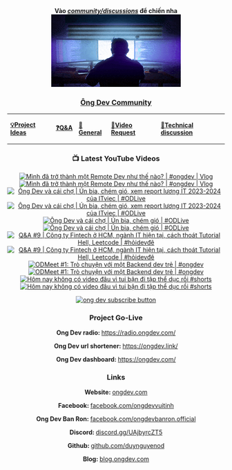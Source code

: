 <div align="center">
      <b
        >Vào
        <a href="https://github.com/OngDev/community/discussions"
          ><i>community/discussions</i></a
        >
        để chiến nha</b
      >
<br/>

<a href="https://github.com/OngDev/community/discussions">
<img
    src="https://raw.githubusercontent.com/OngDev/.github/main/profile/final.gif"
  /></a>

### [Ông Dev Community](https://github.com/OngDev/community/discussions)

  <b>
    <table>
      <tr>
        <td>
          <a
            href="https://github.com/OngDev/community/discussions/categories/project-ideas"
            ><p>💡Project Ideas</p></a
          >
        </td>
        <td>
          <a
            href="https://github.com/OngDev/community/discussions/categories/q-a"
            ><p>❓Q&A</p></a
          >
        </td>
        <td>
          <a
            href="https://github.com/OngDev/community/discussions/categories/general"
            ><p>💬General</p></a
          >
        </td>
        <td>
          <a
            href="https://github.com/OngDev/community/discussions/categories/video-request"
            ><p>🎥Video Request</p></a
          >
        </td>
        <td>
          <a
            href="https://github.com/OngDev/community/discussions/categories/technical-discussion"
            ><p>🧠Technical discussion</p></a
          >
        </td>
      </tr>
    </table>
  </b>

### 📺 Latest YouTube Videos

<!-- BEGIN YOUTUBE-CARDS -->
[![Mình đã trở thành một Remote Dev như thế nào? | #ongdev | Vlog](https://ytcards.demolab.com/?id=y-ueVqgeq9M&title=M%C3%ACnh+%C4%91%C3%A3+tr%E1%BB%9F+th%C3%A0nh+m%E1%BB%99t+Remote+Dev+nh%C6%B0+th%E1%BA%BF+n%C3%A0o%3F+%7C+%23ongdev+%7C+Vlog&lang=en&timestamp=1711807243&background_color=%230d1117&title_color=%23ffffff&stats_color=%23dedede&max_title_lines=1&width=250&border_radius=5&duration=2120 "Mình đã trở thành một Remote Dev như thế nào? | #ongdev | Vlog")](https://www.youtube.com/watch?v=y-ueVqgeq9M#gh-dark-mode-only)[![Mình đã trở thành một Remote Dev như thế nào? | #ongdev | Vlog](https://ytcards.demolab.com/?id=y-ueVqgeq9M&title=M%C3%ACnh+%C4%91%C3%A3+tr%E1%BB%9F+th%C3%A0nh+m%E1%BB%99t+Remote+Dev+nh%C6%B0+th%E1%BA%BF+n%C3%A0o%3F+%7C+%23ongdev+%7C+Vlog&lang=en&timestamp=1711807243&background_color=%23ffffff&title_color=%2324292f&stats_color=%2357606a&max_title_lines=1&width=250&border_radius=5&duration=2120 "Mình đã trở thành một Remote Dev như thế nào? | #ongdev | Vlog")](https://www.youtube.com/watch?v=y-ueVqgeq9M#gh-light-mode-only)
[![Ông Dev và cái chợ | Ún bia, chém gió, xem report lương IT 2023-2024 của ITviec | #ODLive](https://ytcards.demolab.com/?id=MdrNIoSBPFQ&title=%C3%94ng+Dev+v%C3%A0+c%C3%A1i+ch%E1%BB%A3+%7C+%C3%9An+bia%2C+ch%C3%A9m+gi%C3%B3%2C+xem+report+l%C6%B0%C6%A1ng+IT+2023-2024+c%E1%BB%A7a+ITviec+%7C+%23ODLive&lang=en&timestamp=1703955108&background_color=%230d1117&title_color=%23ffffff&stats_color=%23dedede&max_title_lines=1&width=250&border_radius=5&duration=9896 "Ông Dev và cái chợ | Ún bia, chém gió, xem report lương IT 2023-2024 của ITviec | #ODLive")](https://www.youtube.com/watch?v=MdrNIoSBPFQ#gh-dark-mode-only)[![Ông Dev và cái chợ | Ún bia, chém gió, xem report lương IT 2023-2024 của ITviec | #ODLive](https://ytcards.demolab.com/?id=MdrNIoSBPFQ&title=%C3%94ng+Dev+v%C3%A0+c%C3%A1i+ch%E1%BB%A3+%7C+%C3%9An+bia%2C+ch%C3%A9m+gi%C3%B3%2C+xem+report+l%C6%B0%C6%A1ng+IT+2023-2024+c%E1%BB%A7a+ITviec+%7C+%23ODLive&lang=en&timestamp=1703955108&background_color=%23ffffff&title_color=%2324292f&stats_color=%2357606a&max_title_lines=1&width=250&border_radius=5&duration=9896 "Ông Dev và cái chợ | Ún bia, chém gió, xem report lương IT 2023-2024 của ITviec | #ODLive")](https://www.youtube.com/watch?v=MdrNIoSBPFQ#gh-light-mode-only)
[![Ông Dev và cái chợ | Ún bia, chém gió | #ODLive](https://ytcards.demolab.com/?id=4D-zOB2ogmo&title=%C3%94ng+Dev+v%C3%A0+c%C3%A1i+ch%E1%BB%A3+%7C+%C3%9An+bia%2C+ch%C3%A9m+gi%C3%B3+%7C+%23ODLive&lang=en&timestamp=1703347940&background_color=%230d1117&title_color=%23ffffff&stats_color=%23dedede&max_title_lines=1&width=250&border_radius=5&duration=7597 "Ông Dev và cái chợ | Ún bia, chém gió | #ODLive")](https://www.youtube.com/watch?v=4D-zOB2ogmo#gh-dark-mode-only)[![Ông Dev và cái chợ | Ún bia, chém gió | #ODLive](https://ytcards.demolab.com/?id=4D-zOB2ogmo&title=%C3%94ng+Dev+v%C3%A0+c%C3%A1i+ch%E1%BB%A3+%7C+%C3%9An+bia%2C+ch%C3%A9m+gi%C3%B3+%7C+%23ODLive&lang=en&timestamp=1703347940&background_color=%23ffffff&title_color=%2324292f&stats_color=%2357606a&max_title_lines=1&width=250&border_radius=5&duration=7597 "Ông Dev và cái chợ | Ún bia, chém gió | #ODLive")](https://www.youtube.com/watch?v=4D-zOB2ogmo#gh-light-mode-only)
[![Q&A #9 | Công ty Fintech ở HCM, ngành IT hiện tại, cách thoát Tutorial Hell, Leetcode | #hỏidevđê](https://ytcards.demolab.com/?id=yUYNQfE3gZE&title=Q%26A+%239+%7C+C%C3%B4ng+ty+Fintech+%E1%BB%9F+HCM%2C+ng%C3%A0nh+IT+hi%E1%BB%87n+t%E1%BA%A1i%2C+c%C3%A1ch+tho%C3%A1t+Tutorial+Hell%2C+Leetcode+%7C+%23h%E1%BB%8Fidev%C4%91%C3%AA&lang=en&timestamp=1697895965&background_color=%230d1117&title_color=%23ffffff&stats_color=%23dedede&max_title_lines=1&width=250&border_radius=5&duration=1021 "Q&A #9 | Công ty Fintech ở HCM, ngành IT hiện tại, cách thoát Tutorial Hell, Leetcode | #hỏidevđê")](https://www.youtube.com/watch?v=yUYNQfE3gZE#gh-dark-mode-only)[![Q&A #9 | Công ty Fintech ở HCM, ngành IT hiện tại, cách thoát Tutorial Hell, Leetcode | #hỏidevđê](https://ytcards.demolab.com/?id=yUYNQfE3gZE&title=Q%26A+%239+%7C+C%C3%B4ng+ty+Fintech+%E1%BB%9F+HCM%2C+ng%C3%A0nh+IT+hi%E1%BB%87n+t%E1%BA%A1i%2C+c%C3%A1ch+tho%C3%A1t+Tutorial+Hell%2C+Leetcode+%7C+%23h%E1%BB%8Fidev%C4%91%C3%AA&lang=en&timestamp=1697895965&background_color=%23ffffff&title_color=%2324292f&stats_color=%2357606a&max_title_lines=1&width=250&border_radius=5&duration=1021 "Q&A #9 | Công ty Fintech ở HCM, ngành IT hiện tại, cách thoát Tutorial Hell, Leetcode | #hỏidevđê")](https://www.youtube.com/watch?v=yUYNQfE3gZE#gh-light-mode-only)
[![ODMeet #1: Trò chuyện với một Backend dev trẻ | #ongdev](https://ytcards.demolab.com/?id=_uzG6a7DYKk&title=ODMeet+%231%3A+Tr%C3%B2+chuy%E1%BB%87n+v%E1%BB%9Bi+m%E1%BB%99t+Backend+dev+tr%E1%BA%BB+%7C+%23ongdev&lang=en&timestamp=1696682703&background_color=%230d1117&title_color=%23ffffff&stats_color=%23dedede&max_title_lines=1&width=250&border_radius=5&duration=3155 "ODMeet #1: Trò chuyện với một Backend dev trẻ | #ongdev")](https://www.youtube.com/watch?v=_uzG6a7DYKk#gh-dark-mode-only)[![ODMeet #1: Trò chuyện với một Backend dev trẻ | #ongdev](https://ytcards.demolab.com/?id=_uzG6a7DYKk&title=ODMeet+%231%3A+Tr%C3%B2+chuy%E1%BB%87n+v%E1%BB%9Bi+m%E1%BB%99t+Backend+dev+tr%E1%BA%BB+%7C+%23ongdev&lang=en&timestamp=1696682703&background_color=%23ffffff&title_color=%2324292f&stats_color=%2357606a&max_title_lines=1&width=250&border_radius=5&duration=3155 "ODMeet #1: Trò chuyện với một Backend dev trẻ | #ongdev")](https://www.youtube.com/watch?v=_uzG6a7DYKk#gh-light-mode-only)
[![Hôm nay không có video đâu vì tui bận đi tập thể dục rồi #shorts](https://ytcards.demolab.com/?id=4dDiq-w5BI0&title=H%C3%B4m+nay+kh%C3%B4ng+c%C3%B3+video+%C4%91%C3%A2u+v%C3%AC+tui+b%E1%BA%ADn+%C4%91i+t%E1%BA%ADp+th%E1%BB%83+d%E1%BB%A5c+r%E1%BB%93i+%23shorts&lang=en&timestamp=1694869203&background_color=%230d1117&title_color=%23ffffff&stats_color=%23dedede&max_title_lines=1&width=250&border_radius=5&duration=57 "Hôm nay không có video đâu vì tui bận đi tập thể dục rồi #shorts")](https://www.youtube.com/watch?v=4dDiq-w5BI0#gh-dark-mode-only)[![Hôm nay không có video đâu vì tui bận đi tập thể dục rồi #shorts](https://ytcards.demolab.com/?id=4dDiq-w5BI0&title=H%C3%B4m+nay+kh%C3%B4ng+c%C3%B3+video+%C4%91%C3%A2u+v%C3%AC+tui+b%E1%BA%ADn+%C4%91i+t%E1%BA%ADp+th%E1%BB%83+d%E1%BB%A5c+r%E1%BB%93i+%23shorts&lang=en&timestamp=1694869203&background_color=%23ffffff&title_color=%2324292f&stats_color=%2357606a&max_title_lines=1&width=250&border_radius=5&duration=57 "Hôm nay không có video đâu vì tui bận đi tập thể dục rồi #shorts")](https://www.youtube.com/watch?v=4dDiq-w5BI0#gh-light-mode-only)
<!-- END YOUTUBE-CARDS -->

[![ong dev subscribe button](https://raw.githubusercontent.com/thuanOwa/img/master/youtube.gif)](https://www.youtube.com/@ongdev?sub_confirmation=1)

### Project Go-Live

<strong>Ong Dev radio: </strong><a href="radio.ongdev.com/">https://radio.ongdev.com/</a>

<strong>Ong Dev url shortener: </strong><a href="ongdev.link/">https://ongdev.link/</a>

<strong>Ong Dev dashboard: </strong><a href="ongdev.com/">https://ongdev.com/</a>

### Links

<strong>Website: </strong><a href="https://ongdev.com">ongdev.com</a>

<strong>Facebook: </strong><a href="https://www.facebook.com/ongdevvuitinh">facebook.com/ongdevvuitinh</a>

<strong>Ong Dev Ban Ron: </strong><a href="https://www.facebook.com/ongdevbanron.official">facebook.com/ongdevbanron.official</a>

<strong>Discord: </strong><a href="https://discord.gg/UAjbyrcZT5">discord.gg/UAjbyrcZT5</a>

<strong>Github: </strong><a href="https://github.com/duynguyenod">github.com/duynguyenod</a>

<strong>Blog: </strong><a href="https://blog.ongdev.com">blog.ongdev.com</a>

</div>

